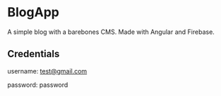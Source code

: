 # BlogApp

A simple blog with a barebones CMS. Made with Angular and Firebase.

## Credentials

username: test@gmail.com

password: password
